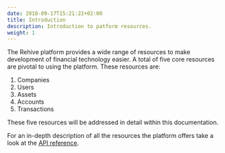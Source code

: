 ```yaml
---
date: 2018-09-17T15:21:22+02:00
title: Introduction
description: Introduction to patform resources.
weight: 1
---
```


The Rehive platform provides a wide range of resources to make development of financial technology easier. A total of five core resources are pivotal to using the platform. These resources are:

1. Companies
2. Users
3. Assets
4. Accounts
5. Transactions

These five resources will be  addressed in detail within this documentation.

<aside class="notice">
	For an in-depth description of all the resources the platform offers take a look at the <a href="https://api.docs.rehive.com" target="_blank">API reference</a>.
</aside>
